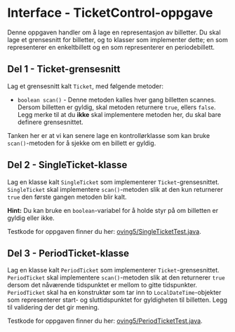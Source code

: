 # Interface - TicketControl-oppgave

Denne oppgaven handler om å lage en representasjon av billetter. Du skal lage et grensesnitt for billetter, og to klasser som implementer dette; en som representerer en enkeltbillett og en som representerer en periodebillett.

## Del 1 - Ticket-grensesnitt

Lag et grensesnitt kalt `Ticket`, med følgende metoder:

- `boolean scan()` - Denne metoden kalles hver gang billetten scannes. Dersom billetten er gyldig, skal metoden returnere `true`, ellers `false`. Legg merke til at du **ikke** skal implementere metoden her, du skal bare definere grensesnittet.

Tanken her er at vi kan senere lage en kontrollørklasse som kan bruke `scan()`-metoden for å sjekke om en billett er gyldig.

## Del 2 - SingleTicket-klasse

Lag en klasse kalt `SingleTicket` som implementerer `Ticket`-grensesnittet. `SingleTicket` skal implementere `scan()`-metoden slik at den kun returnerer `true` den første gangen metoden blir kalt.

**Hint:** Du kan bruke en `boolean`-variabel for å holde styr på om billetten er gyldig eller ikke.

Testkode for oppgaven finner du her: [oving5/SingleTicketTest.java](../../src/test/java/oving5/SingleTicketTest.java).

## Del 3 - PeriodTicket-klasse

Lag en klasse kalt `PeriodTicket` som implementerer `Ticket`-grensesnittet. `PeriodTicket` skal implementere `scan()`-metoden slik at den returnerer `true` dersom det nåværende tidspunktet er mellom to gitte tidspunkter. `PeriodTicket` skal ha en konstruktør som tar inn to `LocalDateTime`-objekter som representerer start- og sluttidspunktet for gyldigheten til billetten. Legg til validering der det gir mening.

Testkode for oppgaven finner du her: [oving5/PeriodTicketTest.java](../../src/test/java/oving5/PeriodTicketTest.java).
